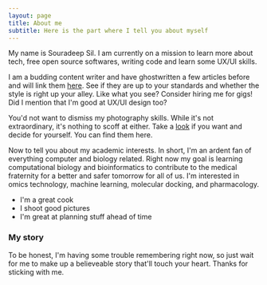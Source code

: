 ```yaml
---
layout: page
title: About me
subtitle: Here is the part where I tell you about myself
---
```


My name is Souradeep Sil. I am currently on a mission to learn more about tech, free open source softwares, writing code and learn some UX/UI skills. 

I am a budding content writer and have ghostwritten a few articles before and will link them [here](https://souradeepsil.github.io/content/). See if they are up to your standards and whether the style is right up your alley. Like what you see? Consider hiring me for gigs! Did I mention that I'm good at UX/UI design too?

You'd not want to dismiss my photography skills. While it's not extraordinary, it's nothing to scoff at either. Take a [look](https://www.instagram.com/sour_artistry/) if you want and decide for yourself. You can find them here.

Now to tell you about my academic interests. In short, I'm an ardent fan of everything computer and biology related. Right now my goal is learning computational biology and bioinformatics to contribute to the medical fraternity for a better and safer tomorrow for all of us. I'm interested in omics technology, machine learning, molecular docking, and pharmacology.

- I'm a great cook
- I shoot good pictures
- I'm great at planning stuff ahead of time

### My story

To be honest, I'm having some trouble remembering right now, so just wait for me to make up a believeable story that'll touch your heart. Thanks for sticking with me.
